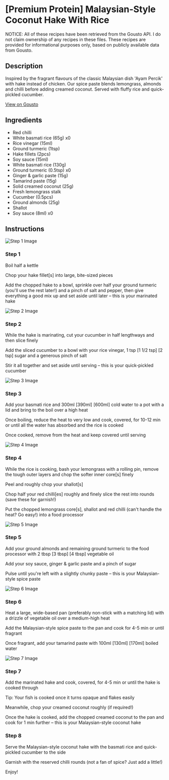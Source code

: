 # [Premium Protein] Malaysian-Style Coconut Hake With Rice

NOTICE: All of these recipes have been retrieved from the Gousto API. I do not claim ownership of any recipes in these files. These recipes are provided for informational purposes only, based on publicly available data from Gousto.

## Description

Inspired by the fragrant flavours of the classic Malaysian dish 'Ayam Percik' with hake instead of chicken. Our spice paste blends lemongrass, almonds and chilli before adding creamed coconut. Served with fluffy rice and quick-pickled cucumber.

[View on Gousto](https://www.gousto.co.uk/recipes/cookbook/premium-protein-malaysian-style-coconut-hake-with-rice)

## Ingredients

- Red chilli
- White basmati rice (65g) x0
- Rice vinegar (15ml)
- Ground turmeric (1tsp)
- Hake fillets (2pcs)
- Soy sauce (15ml)
- White basmati rice (130g)
- Ground turmeric (0.5tsp) x0
- Ginger & garlic paste (15g)
- Tamarind paste (15g)
- Solid creamed coconut (25g)
- Fresh lemongrass stalk
- Cucumber (0.5pcs)
- Ground almonds (25g)
- Shallot
- Soy sauce (8ml) x0

## Instructions

![Step 1 Image](https://production-media.gousto.co.uk/cms/recipe-step-image/step-1-51-1725349805510-x200.jpg)

### Step 1

Boil half a kettle

Chop your hake fillet[s] into large, bite-sized pieces

Add the chopped hake to a bowl, sprinkle over half your ground turmeric (you'll use the rest later!) and a pinch of salt and pepper, then give everything a good mix up and set aside until later – this is your marinated hake

![Step 2 Image](https://production-media.gousto.co.uk/cms/recipe-step-image/step-2-50-1725349811694-x200.jpg)

### Step 2

While the hake is marinating, cut your cucumber in half lengthways and then slice finely

Add the sliced cucumber to a bowl with your rice vinegar, 1 tsp <span class="text-purple">[1 1/2 tsp]</span> <span class="text-danger">[2 tsp]</span> sugar and a generous pinch of salt

Stir it all together and set aside until serving – this is your quick-pickled cucumber

![Step 3 Image](https://production-media.gousto.co.uk/cms/recipe-step-image/step-3-56-1725349816153-x200.jpg)

### Step 3

Add your basmati rice and 300ml<span class="text-purple"> [390ml] </span><span class="text-danger">[600ml]</span> cold water to a pot with a lid and bring to the boil over a high heat

Once boiling, reduce the heat to very low and cook, covered, for 10-12 min or until all the water has absorbed and the rice is cooked

Once cooked, remove from the heat and keep covered until serving

![Step 4 Image](https://production-media.gousto.co.uk/cms/recipe-step-image/step-4-50-1725349819293-x200.jpg)

### Step 4

While the rice is cooking, bash your lemongrass with a rolling pin, remove the tough outer layers and chop the softer inner core[s]<span class="text-danger"> </span>finely

Peel and roughly chop your shallot[s]

Chop half your red chilli[es] roughly and finely slice the rest into rounds (save these for garnish!)

Put the chopped lemongrass core[s], shallot and red chilli (can't handle the heat? Go easy!) into a food processor

![Step 5 Image](https://production-media.gousto.co.uk/cms/recipe-step-image/step-5-51-1725349823533-x200.jpg)

### Step 5

Add your ground almonds and remaining ground turmeric to the food processor with 2 tbsp <span class="text-purple">[3 tbsp]</span> <span class="text-danger">[4 tbsp]</span> vegetable oil

Add your soy sauce, ginger & garlic paste and a pinch of sugar

Pulse until you're left with a slightly chunky paste – this is your Malaysian-style spice paste

![Step 6 Image](https://production-media.gousto.co.uk/cms/recipe-step-image/step-6-51-1725349827939-x200.jpg)

### Step 6

Heat a large, wide-based pan (preferably non-stick with a matching lid) with a drizzle of vegetable oil over a medium-high heat

Add the Malaysian-style spice paste to the pan and cook for 4-5 min or until fragrant

Once fragrant, add your tamarind paste with 100ml<span class="text-purple"> [130ml]</span> <span class="text-danger">[170ml]</span> boiled water

![Step 7 Image](https://production-media.gousto.co.uk/cms/recipe-step-image/step-7-50-1725349831697-x200.jpg)

### Step 7

Add the marinated hake and cook, covered, for 4-5 min or until the hake is cooked through

Tip: Your fish is cooked once it turns opaque and flakes easily

Meanwhile, chop your creamed coconut roughly (if required!)

Once the hake is cooked, add the chopped creamed coconut to the pan and cook for 1 min further – this is your Malaysian-style coconut hake

### Step 8

Serve the Malaysian-style coconut hake with the basmati rice and quick-pickled cucumber to the side

Garnish with the reserved chilli rounds (not a fan of spice? Just add a little!)

Enjoy!

